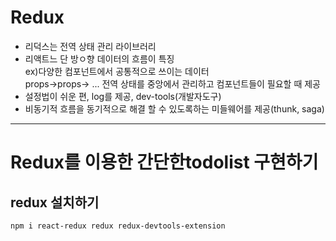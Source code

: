 # Redux
- 리덕스는 전역 상태 관리 라이브러리
- 리액트느 단 방ㅇ향 데이터의 흐름이 특징   
  ex)다양한 컴포넌트에서 공통적으로 쓰이는 데이터   
  props->props-> ... 전역 상태를 중앙에서 관리하고 컴포넌트들이 필요할 때 제공
- 설정법이 쉬운 편, log를 제공, dev-tools(개발자도구)
- 비동기적 흐름을 동기적으로 해결 할 수 있도록하는 미들웨어를 제공(thunk, saga)

---
# Redux를 이용한 간단한todolist 구현하기

## redux 설치하기
`npm i react-redux redux redux-devtools-extension`








